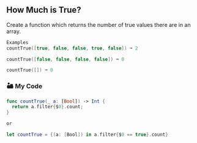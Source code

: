 ## How Much is True?

Create a function which returns the number of true values there are in an array.
```swift
Examples
countTrue([true, false, false, true, false]) ➞ 2

countTrue([false, false, false, false]) ➞ 0

countTrue([]) ➞ 0
```
### 🏜️ My Code
```swift
func countTrue(_ a: [Bool]) -> Int {
  return a.filter{$0}.count;
}

or

let countTrue = {(a: [Bool]) in a.filter{$0 == true}.count}
```

